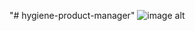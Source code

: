 "# hygiene-product-manager" 
![image alt](https://github.com/LuisAlvH/hygiene-product-manager/blob/main/Bd_Gestor_productos_higenicos.png?raw=true)
